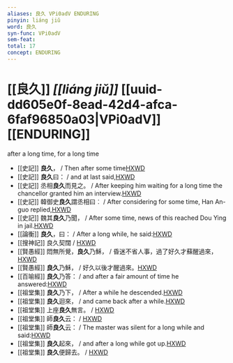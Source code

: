 ```yaml
---
aliases: 良久 VPi0adV ENDURING
pinyin: liáng jiǔ
word: 良久
syn-func: VPi0adV
sem-feat: 
total: 17
concept: ENDURING 
---
```

# [[良久]] *[[liáng jiǔ]]*  [[uuid-dd605e0f-8ead-42d4-afca-6faf96850a03|VPi0adV]] [[ENDURING]]
after a long time, for a long time
 - [[史記]] **良久**， / Then after some time[HXWD](https://hxwd.org/textview.html?location=KR2a0001_tls_073-8a.38)
 - [[史記]] **良久**曰： / and at last said,[HXWD](https://hxwd.org/textview.html?location=KR2a0001_tls_100-3a.28)
 - [[史記]] 丞相**良久**而見之。 / After keeping him waiting for a long time the chancellor granted him an interview.[HXWD](https://hxwd.org/textview.html?location=KR2a0001_tls_101-10a.10)
 - [[史記]] 韓御史**良久**謂丞相曰︰ / After considering for some time, Han An-guo replied,[HXWD](https://hxwd.org/textview.html?location=KR2a0001_tls_107-23a.8)
 - [[史記]] 魏其**良久**乃聞， / After some time, news of this reached Dou Ying in jail.[HXWD](https://hxwd.org/textview.html?location=KR2a0001_tls_107-24a.25)
 - [[論衡]] **良久**，曰： / After a long while, he said:[HXWD](https://hxwd.org/textview.html?location=KR3j0080_tls_021-8a.6)
 - [[搜神記]] 良久契闊 / [HXWD](https://hxwd.org/textview.html?location=KR3l0099_tls_015-1a.56)
 - [[賢愚經]] 悶無所覺，**良久**乃穌， / 昏迷不省人事，過了好久才蘇醒過來，[HXWD](https://hxwd.org/textview.html?location=KR6b0059_T_001-0352a.43)
 - [[賢愚經]] **良久**乃穌， / 好久以後才醒過來。[HXWD](https://hxwd.org/textview.html?location=KR6b0059_T_001-0353a.45)
 - [[百喻經]] **良久**乃答： / and after a fair amount of time he answered:[HXWD](https://hxwd.org/textview.html?location=KR6b0066_T_004-0554a.35)
 - [[祖堂集]] **良久**乃下， / After a while he descended.[HXWD](https://hxwd.org/textview.html?location=KR6q0002_Yan_001-1032a.1)
 - [[祖堂集]] **良久**迴來， / and came back after a while.[HXWD](https://hxwd.org/textview.html?location=KR6q0002_Yan_003-1116a.45)
 - [[祖堂集]] 上座**良久**無言。 / [HXWD](https://hxwd.org/textview.html?location=KR6q0002_Yan_006-2062a.9)
 - [[祖堂集]] 師**良久**云： / [HXWD](https://hxwd.org/textview.html?location=KR6q0002_Yan_006-2070a.17)
 - [[祖堂集]] 師**良久**云： / The master was silent for a long while and said:[HXWD](https://hxwd.org/textview.html?location=KR6q0002_Yan_007-2091a.2)
 - [[祖堂集]] **良久**起來， / and after a long while got up.[HXWD](https://hxwd.org/textview.html?location=KR6q0002_Yan_007-2101a.34)
 - [[祖堂集]] **良久**便歸去。 / [HXWD](https://hxwd.org/textview.html?location=KR6q0002_Yan_008-2119a.36)